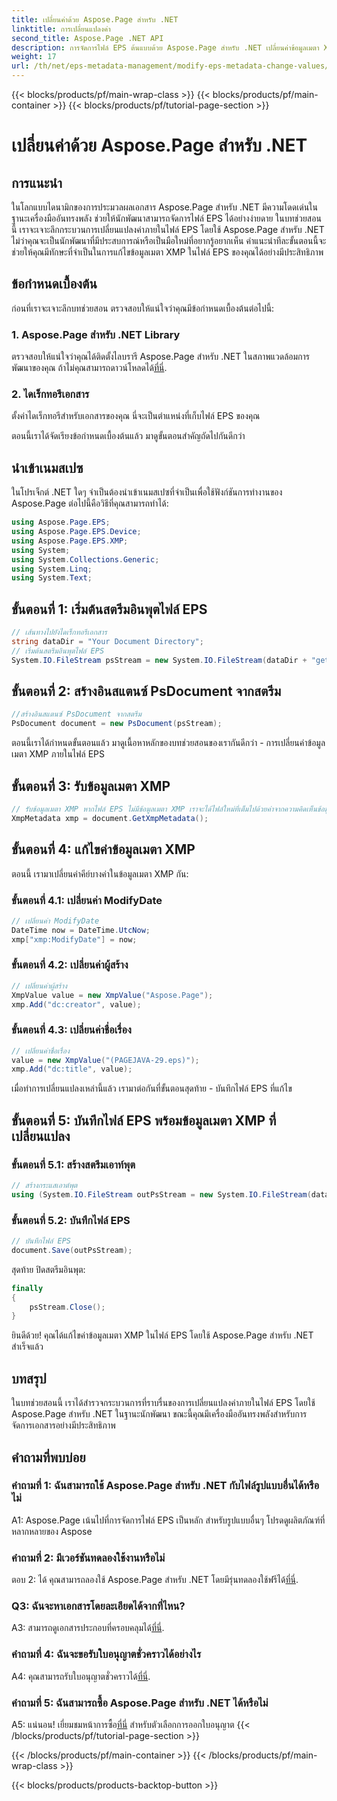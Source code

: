 ```yaml
---
title: เปลี่ยนค่าด้วย Aspose.Page สำหรับ .NET
linktitle: การเปลี่ยนแปลงค่า
second_title: Aspose.Page .NET API
description: การจัดการไฟล์ EPS ต้นแบบด้วย Aspose.Page สำหรับ .NET เปลี่ยนค่าข้อมูลเมตา XMP ได้อย่างง่ายดาย
weight: 17
url: /th/net/eps-metadata-management/modify-eps-metadata-change-values/
---
```


{{< blocks/products/pf/main-wrap-class >}}
{{< blocks/products/pf/main-container >}}
{{< blocks/products/pf/tutorial-page-section >}}

# เปลี่ยนค่าด้วย Aspose.Page สำหรับ .NET

## การแนะนำ

ในโลกแบบไดนามิกของการประมวลผลเอกสาร Aspose.Page สำหรับ .NET มีความโดดเด่นในฐานะเครื่องมืออันทรงพลัง ช่วยให้นักพัฒนาสามารถจัดการไฟล์ EPS ได้อย่างง่ายดาย ในบทช่วยสอนนี้ เราจะเจาะลึกกระบวนการเปลี่ยนแปลงค่าภายในไฟล์ EPS โดยใช้ Aspose.Page สำหรับ .NET ไม่ว่าคุณจะเป็นนักพัฒนาที่มีประสบการณ์หรือเป็นมือใหม่ที่อยากรู้อยากเห็น คำแนะนำทีละขั้นตอนนี้จะช่วยให้คุณมีทักษะที่จำเป็นในการแก้ไขข้อมูลเมตา XMP ในไฟล์ EPS ของคุณได้อย่างมีประสิทธิภาพ

## ข้อกำหนดเบื้องต้น

ก่อนที่เราจะเจาะลึกบทช่วยสอน ตรวจสอบให้แน่ใจว่าคุณมีข้อกำหนดเบื้องต้นต่อไปนี้:

### 1. Aspose.Page สำหรับ .NET Library

ตรวจสอบให้แน่ใจว่าคุณได้ติดตั้งไลบรารี Aspose.Page สำหรับ .NET ในสภาพแวดล้อมการพัฒนาของคุณ ถ้าไม่คุณสามารถดาวน์โหลดได้[ที่นี่](https://releases.aspose.com/page/net/).

### 2. ไดเร็กทอรีเอกสาร

ตั้งค่าไดเร็กทอรีสำหรับเอกสารของคุณ นี่จะเป็นตำแหน่งที่เก็บไฟล์ EPS ของคุณ

ตอนนี้เราได้จัดเรียงข้อกำหนดเบื้องต้นแล้ว มาดูขั้นตอนสำคัญถัดไปกันดีกว่า

## นำเข้าเนมสเปซ

ในโปรเจ็กต์ .NET ใดๆ จำเป็นต้องนำเข้าเนมสเปซที่จำเป็นเพื่อใช้ฟังก์ชันการทำงานของ Aspose.Page ต่อไปนี้คือวิธีที่คุณสามารถทำได้:

```csharp
using Aspose.Page.EPS;
using Aspose.Page.EPS.Device;
using Aspose.Page.EPS.XMP;
using System;
using System.Collections.Generic;
using System.Linq;
using System.Text;
```

## ขั้นตอนที่ 1: เริ่มต้นสตรีมอินพุตไฟล์ EPS

```csharp
// เส้นทางไปยังไดเร็กทอรีเอกสาร
string dataDir = "Your Document Directory";
// เริ่มต้นสตรีมอินพุตไฟล์ EPS
System.IO.FileStream psStream = new System.IO.FileStream(dataDir + "get_input.eps", System.IO.FileMode.Open, System.IO.FileAccess.Read);
```

## ขั้นตอนที่ 2: สร้างอินสแตนซ์ PsDocument จากสตรีม

```csharp
//สร้างอินสแตนซ์ PsDocument จากสตรีม
PsDocument document = new PsDocument(psStream);
```

ตอนนี้เราได้กำหนดขั้นตอนแล้ว มาดูเนื้อหาหลักของบทช่วยสอนของเรากันดีกว่า - การเปลี่ยนค่าข้อมูลเมตา XMP ภายในไฟล์ EPS

## ขั้นตอนที่ 3: รับข้อมูลเมตา XMP

```csharp
// รับข้อมูลเมตา XMP หากไฟล์ EPS ไม่มีข้อมูลเมตา XMP เราจะได้ไฟล์ใหม่ที่เต็มไปด้วยค่าจากความคิดเห็นข้อมูลเมตา PS (%%Creator, %%CreateDate, %%Title ฯลฯ)
XmpMetadata xmp = document.GetXmpMetadata();
```

## ขั้นตอนที่ 4: แก้ไขค่าข้อมูลเมตา XMP

ตอนนี้ เรามาเปลี่ยนค่าคีย์บางค่าในข้อมูลเมตา XMP กัน:

### ขั้นตอนที่ 4.1: เปลี่ยนค่า ModifyDate

```csharp
// เปลี่ยนค่า ModifyDate
DateTime now = DateTime.UtcNow;
xmp["xmp:ModifyDate"] = now;
```

### ขั้นตอนที่ 4.2: เปลี่ยนค่าผู้สร้าง

```csharp
// เปลี่ยนค่าผู้สร้าง
XmpValue value = new XmpValue("Aspose.Page");
xmp.Add("dc:creator", value);
```

### ขั้นตอนที่ 4.3: เปลี่ยนค่าชื่อเรื่อง

```csharp
// เปลี่ยนค่าชื่อเรื่อง
value = new XmpValue("(PAGEJAVA-29.eps)");
xmp.Add("dc:title", value);
```

เมื่อทำการเปลี่ยนแปลงเหล่านี้แล้ว เรามาต่อกันที่ขั้นตอนสุดท้าย - บันทึกไฟล์ EPS ที่แก้ไข

## ขั้นตอนที่ 5: บันทึกไฟล์ EPS พร้อมข้อมูลเมตา XMP ที่เปลี่ยนแปลง

### ขั้นตอนที่ 5.1: สร้างสตรีมเอาท์พุต

```csharp
// สร้างกระแสเอาต์พุต
using (System.IO.FileStream outPsStream = new System.IO.FileStream(dataDir + "change_values_output.eps", System.IO.FileMode.Create, System.IO.FileAccess.Write))
```

### ขั้นตอนที่ 5.2: บันทึกไฟล์ EPS

```csharp
// บันทึกไฟล์ EPS
document.Save(outPsStream);
```

สุดท้าย ปิดสตรีมอินพุต:

```csharp
finally
{
    psStream.Close();
}
```

ยินดีด้วย! คุณได้แก้ไขค่าข้อมูลเมตา XMP ในไฟล์ EPS โดยใช้ Aspose.Page สำหรับ .NET สำเร็จแล้ว

## บทสรุป

ในบทช่วยสอนนี้ เราได้สำรวจกระบวนการที่ราบรื่นของการเปลี่ยนแปลงค่าภายในไฟล์ EPS โดยใช้ Aspose.Page สำหรับ .NET ในฐานะนักพัฒนา ขณะนี้คุณมีเครื่องมืออันทรงพลังสำหรับการจัดการเอกสารอย่างมีประสิทธิภาพ

## คำถามที่พบบ่อย

### คำถามที่ 1: ฉันสามารถใช้ Aspose.Page สำหรับ .NET กับไฟล์รูปแบบอื่นได้หรือไม่

A1: Aspose.Page เน้นไปที่การจัดการไฟล์ EPS เป็นหลัก สำหรับรูปแบบอื่นๆ โปรดดูผลิตภัณฑ์ที่หลากหลายของ Aspose

### คำถามที่ 2: มีเวอร์ชันทดลองใช้งานหรือไม่

 ตอบ 2: ได้ คุณสามารถลองใช้ Aspose.Page สำหรับ .NET โดยมีรุ่นทดลองใช้ฟรีได้[ที่นี่](https://releases.aspose.com/).

### Q3: ฉันจะหาเอกสารโดยละเอียดได้จากที่ไหน?

 A3: สามารถดูเอกสารประกอบที่ครอบคลุมได้[ที่นี่](https://reference.aspose.com/page/net/).

### คำถามที่ 4: ฉันจะขอรับใบอนุญาตชั่วคราวได้อย่างไร

 A4: คุณสามารถรับใบอนุญาตชั่วคราวได้[ที่นี่](https://purchase.aspose.com/temporary-license/).

### คำถามที่ 5: ฉันสามารถซื้อ Aspose.Page สำหรับ .NET ได้หรือไม่

 A5: แน่นอน! เยี่ยมชมหน้าการซื้อ[ที่นี่](https://purchase.aspose.com/buy) สำหรับตัวเลือกการออกใบอนุญาต
{{< /blocks/products/pf/tutorial-page-section >}}

{{< /blocks/products/pf/main-container >}}
{{< /blocks/products/pf/main-wrap-class >}}

{{< blocks/products/products-backtop-button >}}

